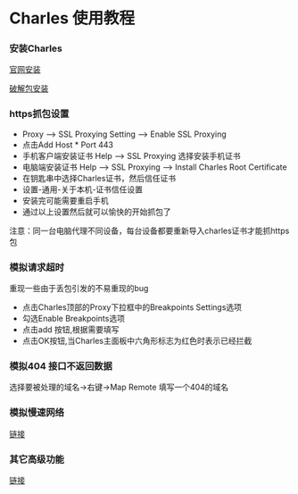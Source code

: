 # Charles 使用教程
### 安装Charles
[官网安装](https://www.charlesproxy.com)

[破解包安装](https://www.zzzmode.com/mytools/charles/)

### https抓包设置

 + Proxy –> SSL Proxying Setting –> Enable SSL Proxying
 + 点击Add Host * Port 443
 + 手机客户端安装证书  Help –> SSL Proxying 选择安装手机证书
 + 电脑端安装证书 Help –> SSL Proxying –> Install Charles Root Certificate
 + 在钥匙串中选择Charles证书，然后信任证书
 + 设置-通用-关于本机-证书信任设置 
 + 安装完可能需要重启手机
 + 通过以上设置然后就可以愉快的开始抓包了

 注意：同一台电脑代理不同设备，每台设备都要重新导入charles证书才能抓https包
 
 
### 模拟请求超时
 重现一些由于丢包引发的不易重现的bug
 
 + 点击Charles顶部的Proxy下拉框中的Breakpoints Settings选项
 + 勾选Enable Breakpoints选项
 + 点击add 按钮,根据需要填写
 + 点击OK按钮,当Charles主面板中六角形标志为红色时表示已经拦截

### 模拟404 接口不返回数据
 选择要被处理的域名->右键->Map Remote   填写一个404的域名
 
### 模拟慢速网络
  [链接](https://ntx.me/2014/07/21/charles-advanced/)
  
### 其它高级功能
  [链接](http://blog.devtang.com/2015/11/14/charles-introduction/)
  